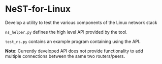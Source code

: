 # NeST-for-Linux
Develop a utility to test the various components of the Linux network stack

`ns_helper.py` defines the high level API provided by the tool.

`test_ns.py` contains an example program containing using the API.

**Note**: Currently developed API does not provide functionality to add multiple connections between the same two routers/peers.